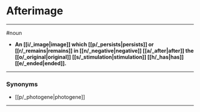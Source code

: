 # Afterimage
---
#noun
- **An [[i/_image|image]] which [[p/_persists|persists]] or [[r/_remains|remains]] in [[n/_negative|negative]] [[a/_after|after]] the [[o/_original|original]] [[s/_stimulation|stimulation]] [[h/_has|has]] [[e/_ended|ended]].**
---
### Synonyms
- [[p/_photogene|photogene]]
---
